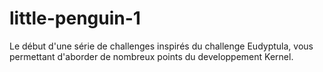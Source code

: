 # little-penguin-1
Le début d'une série de challenges inspirés du challenge Eudyptula, vous permettant d'aborder de nombreux points du developpement Kernel.
